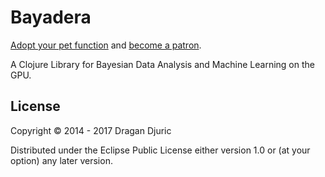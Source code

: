 # Bayadera

[Adopt your pet function](https://dragan.rocks/articles/18/Patreon-Announcement-Adopt-a-Function) and [become a patron](https://patreon.com/draganrocks).

A Clojure Library for Bayesian Data Analysis and Machine Learning on the GPU.

## License

Copyright © 2014 - 2017 Dragan Djuric

Distributed under the Eclipse Public License either version 1.0 or (at your option) any later version.
